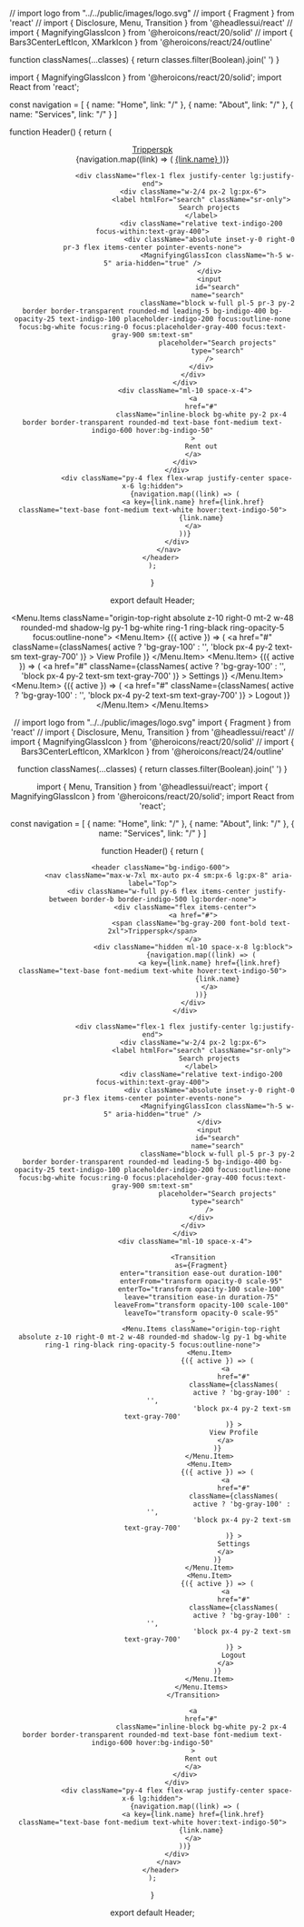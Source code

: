 // import logo from "../../public/images/logo.svg"
// import { Fragment } from 'react'
// import { Disclosure, Menu, Transition } from '@headlessui/react'
// import { MagnifyingGlassIcon } from '@heroicons/react/20/solid'
// import { Bars3CenterLeftIcon, XMarkIcon } from '@heroicons/react/24/outline'

function classNames(...classes) {
return classes.filter(Boolean).join(' ')
}

import { MagnifyingGlassIcon } from '@heroicons/react/20/solid';
import React from 'react';

const navigation = [
{
name: "Home",
link: "/"
},
{
name: "About",
link: "/"
},
{
name: "Services",
link: "/"
}
]

function Header() {
return (

<header className="bg-indigo-600">
<nav className="max-w-7xl mx-auto px-4 sm:px-6 lg:px-8" aria-label="Top">
<div className="w-full py-6 flex items-center justify-between border-b border-indigo-500 lg:border-none">
<div className="flex items-center">
<a href="#">
<span className="bg-gray-200 font-bold text-2xl">Tripperspk</span>
</a>
<div className="hidden ml-10 space-x-8 lg:block">
{navigation.map((link) => (
<a key={link.name} href={link.href} className="text-base font-medium text-white hover:text-indigo-50">
{link.name}
</a>
))}
</div>
</div>

                    <div className="flex-1 flex justify-center lg:justify-end">
                        <div className="w-2/4 px-2 lg:px-6">
                            <label htmlFor="search" className="sr-only">
                                Search projects
                            </label>
                            <div className="relative text-indigo-200 focus-within:text-gray-400">
                                <div className="absolute inset-y-0 right-0 pr-3 flex items-center pointer-events-none">
                                    <MagnifyingGlassIcon className="h-5 w-5" aria-hidden="true" />
                                </div>
                                <input
                                    id="search"
                                    name="search"
                                    className="block w-full pl-5 pr-3 py-2 border border-transparent rounded-md leading-5 bg-indigo-400 bg-opacity-25 text-indigo-100 placeholder-indigo-200 focus:outline-none focus:bg-white focus:ring-0 focus:placeholder-gray-400 focus:text-gray-900 sm:text-sm"
                                    placeholder="Search projects"
                                    type="search"
                                />
                            </div>
                        </div>
                    </div>
                    <div className="ml-10 space-x-4">
                        <a
                            href="#"
                            className="inline-block bg-white py-2 px-4 border border-transparent rounded-md text-base font-medium text-indigo-600 hover:bg-indigo-50"
                        >
                            Rent out
                        </a>
                    </div>
                </div>
                <div className="py-4 flex flex-wrap justify-center space-x-6 lg:hidden">
                    {navigation.map((link) => (
                        <a key={link.name} href={link.href} className="text-base font-medium text-white hover:text-indigo-50">
                            {link.name}
                        </a>
                    ))}
                </div>
            </nav>
        </header>
    );

}

export default Header;

<Transition
                                                    as={Fragment}
                                                    enter="transition ease-out duration-100"
                                                    enterFrom="transform opacity-0 scale-95"
                                                    enterTo="transform opacity-100 scale-100"
                                                    leave="transition ease-in duration-75"
                                                    leaveFrom="transform opacity-100 scale-100"
                                                    leaveTo="transform opacity-0 scale-95"
                                                >
<Menu.Items className="origin-top-right absolute z-10 right-0 mt-2 w-48 rounded-md shadow-lg py-1 bg-white ring-1 ring-black ring-opacity-5 focus:outline-none">
<Menu.Item>
{({ active }) => (
<a
href="#"
className={classNames(
active ? 'bg-gray-100' : '',
'block px-4 py-2 text-sm text-gray-700'
)} >
View Profile
</a>
)}
</Menu.Item>
<Menu.Item>
{({ active }) => (
<a
href="#"
className={classNames(
active ? 'bg-gray-100' : '',
'block px-4 py-2 text-sm text-gray-700'
)} >
Settings
</a>
)}
</Menu.Item>
<Menu.Item>
{({ active }) => (
<a
href="#"
className={classNames(
active ? 'bg-gray-100' : '',
'block px-4 py-2 text-sm text-gray-700'
)} >
Logout
</a>
)}
</Menu.Item>
</Menu.Items>
</Transition>

<!-- ===================================================== -->

// import logo from "../../public/images/logo.svg"
import { Fragment } from 'react'
// import { Disclosure, Menu, Transition } from '@headlessui/react'
// import { MagnifyingGlassIcon } from '@heroicons/react/20/solid'
// import { Bars3CenterLeftIcon, XMarkIcon } from '@heroicons/react/24/outline'

function classNames(...classes) {
return classes.filter(Boolean).join(' ')
}

import { Menu, Transition } from '@headlessui/react';
import { MagnifyingGlassIcon } from '@heroicons/react/20/solid';
import React from 'react';

const navigation = [
{
name: "Home",
link: "/"
},
{
name: "About",
link: "/"
},
{
name: "Services",
link: "/"
}
]

function Header() {
return (

        <header className="bg-indigo-600">
            <nav className="max-w-7xl mx-auto px-4 sm:px-6 lg:px-8" aria-label="Top">
                <div className="w-full py-6 flex items-center justify-between border-b border-indigo-500 lg:border-none">
                    <div className="flex items-center">
                        <a href="#">
                            <span className="bg-gray-200 font-bold text-2xl">Tripperspk</span>
                        </a>
                        <div className="hidden ml-10 space-x-8 lg:block">
                            {navigation.map((link) => (
                                <a key={link.name} href={link.href} className="text-base font-medium text-white hover:text-indigo-50">
                                    {link.name}
                                </a>
                            ))}
                        </div>
                    </div>

                    <div className="flex-1 flex justify-center lg:justify-end">
                        <div className="w-2/4 px-2 lg:px-6">
                            <label htmlFor="search" className="sr-only">
                                Search projects
                            </label>
                            <div className="relative text-indigo-200 focus-within:text-gray-400">
                                <div className="absolute inset-y-0 right-0 pr-3 flex items-center pointer-events-none">
                                    <MagnifyingGlassIcon className="h-5 w-5" aria-hidden="true" />
                                </div>
                                <input
                                    id="search"
                                    name="search"
                                    className="block w-full pl-5 pr-3 py-2 border border-transparent rounded-md leading-5 bg-indigo-400 bg-opacity-25 text-indigo-100 placeholder-indigo-200 focus:outline-none focus:bg-white focus:ring-0 focus:placeholder-gray-400 focus:text-gray-900 sm:text-sm"
                                    placeholder="Search projects"
                                    type="search"
                                />
                            </div>
                        </div>
                    </div>
                    <div className="ml-10 space-x-4">

                        <Transition
                            as={Fragment}
                            enter="transition ease-out duration-100"
                            enterFrom="transform opacity-0 scale-95"
                            enterTo="transform opacity-100 scale-100"
                            leave="transition ease-in duration-75"
                            leaveFrom="transform opacity-100 scale-100"
                            leaveTo="transform opacity-0 scale-95"
                        >
                            <Menu.Items className="origin-top-right absolute z-10 right-0 mt-2 w-48 rounded-md shadow-lg py-1 bg-white ring-1 ring-black ring-opacity-5 focus:outline-none">
                                <Menu.Item>
                                    {({ active }) => (
                                        <a
                                            href="#"
                                            className={classNames(
                                                active ? 'bg-gray-100' : '',
                                                'block px-4 py-2 text-sm text-gray-700'
                                            )} >
                                            View Profile
                                        </a>
                                    )}
                                </Menu.Item>
                                <Menu.Item>
                                    {({ active }) => (
                                        <a
                                            href="#"
                                            className={classNames(
                                                active ? 'bg-gray-100' : '',
                                                'block px-4 py-2 text-sm text-gray-700'
                                            )} >
                                            Settings
                                        </a>
                                    )}
                                </Menu.Item>
                                <Menu.Item>
                                    {({ active }) => (
                                        <a
                                            href="#"
                                            className={classNames(
                                                active ? 'bg-gray-100' : '',
                                                'block px-4 py-2 text-sm text-gray-700'
                                            )} >
                                            Logout
                                        </a>
                                    )}
                                </Menu.Item>
                            </Menu.Items>
                        </Transition>

                        <a
                            href="#"
                            className="inline-block bg-white py-2 px-4 border border-transparent rounded-md text-base font-medium text-indigo-600 hover:bg-indigo-50"
                        >
                            Rent out
                        </a>
                    </div>
                </div>
                <div className="py-4 flex flex-wrap justify-center space-x-6 lg:hidden">
                    {navigation.map((link) => (
                        <a key={link.name} href={link.href} className="text-base font-medium text-white hover:text-indigo-50">
                            {link.name}
                        </a>
                    ))}
                </div>
            </nav>
        </header>
    );

}

export default Header;
